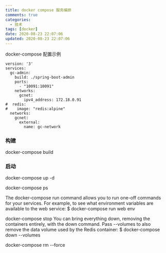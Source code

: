 ```yaml
---
title: docker compose 服务编排
comments: true
categories:
  - 技术
tags: [docker]
date: 2020-08-23 22:07:06
updated: 2020-08-23 22:07:06
---
```


docker-compose 配置示例
```
version: '3'
services:
  gc-admin:
    build: ./spring-boot-admin
    ports:
      - "10091:10091"
    networks:
      gcnet:
        ipv4_address: 172.18.0.91
#  redis:
#    image: "redis:alpine"
  networks:
    gcnet:
      external:
        name: gc-network
```

### 构建
docker-compose build

### 启动
docker-compose up -d

docker-compose ps

The docker-compose run command allows you to run one-off commands for your services. For example, to see what environment variables are available to the web service:
$ docker-compose run web env

docker-compose stop
You can bring everything down, removing the containers entirely, with the down command. Pass --volumes to also remove the data volume used by the Redis container:
$ docker-compose down --volumes

docker-compose rm --force
